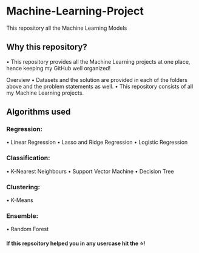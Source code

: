 # Machine-Learning-Project
This repository all the Machine Learning Models

## Why this repository?
• This repository provides all the Machine Learning projects at one place, hence keeping my GitHub well organized!

Overview
• Datasets and the solution are provided in each of the folders above and the problem statements as well.
• This repository consists of all my Machine Learning projects.

## Algorithms used

### Regression:

• Linear Regression
• Lasso and Ridge Regression
• Logistic Regression

### Classification:

• K-Nearest Neighbours
• Support Vector Machine
• Decision Tree

### Clustering:

• K-Means

### Ensemble:

• Random Forest

#### If this repsoitory helped you in any usercase hit the ⭐!
